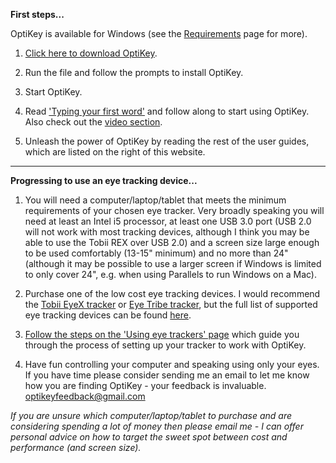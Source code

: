 **First steps...**

OptiKey is available for Windows (see the [Requirements](https://github.com/JuliusSweetland/OptiKey/wiki/Requirements) page for more).

1. [Click here to download OptiKey](https://github.com/JuliusSweetland/OptiKey/releases/download/v2.0.7/OptiKeySetup-2.0.7.exe).

2. Run the file and follow the prompts to install OptiKey.

3. Start OptiKey.

4. Read ['Typing your first word'](https://github.com/JuliusSweetland/OptiKey/wiki/Type-your-first-word) and follow along to start using OptiKey. Also check out the [video section](https://github.com/JuliusSweetland/OptiKey/wiki/Videos).

5. Unleash the power of OptiKey by reading the rest of the user guides, which are listed on the right of this website.

---

**Progressing to use an eye tracking device...**

1. You will need a computer/laptop/tablet that meets the minimum requirements of your chosen eye tracker. Very broadly speaking you will need at least an Intel i5 processor, at least one USB 3.0 port (USB 2.0 will not work with most tracking devices, although I think you may be able to use the Tobii REX over USB 2.0) and a screen size large enough to be used comfortably (13-15" minimum) and no more than 24" (although it may be possible to use a larger screen if Windows is limited to only cover 24", e.g. when using Parallels to run Windows on a Mac).

2. Purchase one of the low cost eye tracking devices. I would recommend the [Tobii EyeX tracker](http://www.tobii.com/en/eye-experience/buy/) or [Eye Tribe tracker](https://theeyetribe.com/products/), but the full list of supported eye tracking devices can be found [here](https://github.com/JuliusSweetland/OptiKey/wiki/Supported-eye-trackers).

3. [Follow the steps on the 'Using eye trackers' page](https://github.com/JuliusSweetland/OptiKey/wiki/Using-eye-trackers) which guide you through the process of setting up your tracker to work with OptiKey.

4. Have fun controlling your computer and speaking using only your eyes. If you have time please consider sending me an email to let me know how you are finding OptiKey - your feedback is invaluable. [optikeyfeedback@gmail.com](mailto:optikeyfeedback@gmail.com)

*If you are unsure which computer/laptop/tablet to purchase and are considering spending a lot of money then please email me - I can offer personal advice on how to target the sweet spot between cost and performance (and screen size).*